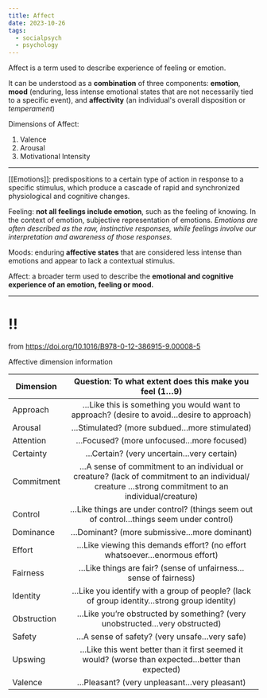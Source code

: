 ```yaml
---
title: Affect
date: 2023-10-26
tags:
  - socialpsych
  - psychology
---
```

Affect is a term used to describe experience of feeling or emotion.

It can be understood as a **combination** of three components: **emotion**, **mood** (enduring, less intense emotional states that are not necessarily tied to a specific event), and **affectivity** (an individual's overall disposition or *temperament*)

Dimensions of Affect:
1. Valence
2. Arousal
3. Motivational Intensity

---
[[Emotions]]: predispositions to a certain type of action in response to a specific stimulus, which produce a cascade of rapid and synchronized physiological and cognitive changes.

Feeling: **not all feelings include emotion**, such as the feeling of knowing. In the context of emotion, subjective representation of emotions. *Emotions are often described as the raw, instinctive responses, while feelings involve our interpretation and awareness of those responses.*

Moods: enduring **affective states** that are considered less intense than emotions and appear to lack a contextual stimulus.

Affect: a broader term used to describe the **emotional and cognitive experience of an emotion, feeling or mood.** 

---
# !! 
from https://doi.org/10.1016/B978-0-12-386915-9.00008-5

Affective dimension information

| **Dimension** |                                            **Question: To what extent does this make you feel (1…9)**                                             |
| ------------- | :-----------------------------------------------------------------------------------------------------------------------------------------------: |
| Approach      |                             …Like this is something you would want to approach? (desire to avoid…desire to approach)                              |
| Arousal       |                                                    …Stimulated? (more subdued…more stimulated)                                                    |
| Attention     |                                                      …Focused? (more unfocused…more focused)                                                      |
| Certainty     |                                                      …Certain? (very uncertain…very certain)                                                      |
| Commitment    | …A sense of commitment to an individual or creature? (lack of commitment to an individual/ creature …strong commitment to an individual/creature) |
| Control       |                              …Like things are under control? (things seem out of control…things seem under control)                               |
| Dominance     |                                                    …Dominant? (more submissive…more dominant)                                                     |
| Effort        |                                     …Like viewing this demands effort? (no effort whatsoever…enormous effort)                                     |
| Fairness      |                                          …Like things are fair? (sense of unfairness…sense of fairness)                                           |
| Identity      |                             …Like you identify with a group of people? (lack of group identity…strong group identity)                             |
| Obstruction   |                                     …Like you’re obstructed by something? (very unobstructed…very obstructed)                                     |
| Safety        |                                                    …A sense of safety? (very unsafe…very safe)                                                    |
| Upswing       |                         …Like this went better than it first seemed it would? (worse than expected…better than expected)                          |
| Valence       |                                                    …Pleasant? (very unpleasant…very pleasant)                                                     |
